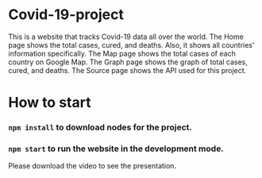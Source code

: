 # Covid-19-project

This is a website that tracks Covid-19 data all over the world. 
The Home page shows the total cases, cured, and deaths. 
Also, it shows all countries' information specifically.
The Map page shows the total cases of each country on Google Map. 
The Graph page shows the graph of total cases, cured, and deaths. 
The Source page shows the API used for this project.

# How to start

### `npm install` to download nodes for the project.

### `npm start` to run the website in the development mode.

Please download the video to see the presentation.



